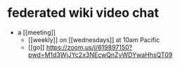 # federated wiki video chat

- a [[meeting]]
  - [[weekly]] on [[wednesdays]] at 10am Pacific
  - [[go]] https://zoom.us/j/619897150?pwd=M1d3WjJYc2x3NEcwQnZyWDYwaHhsQT09

